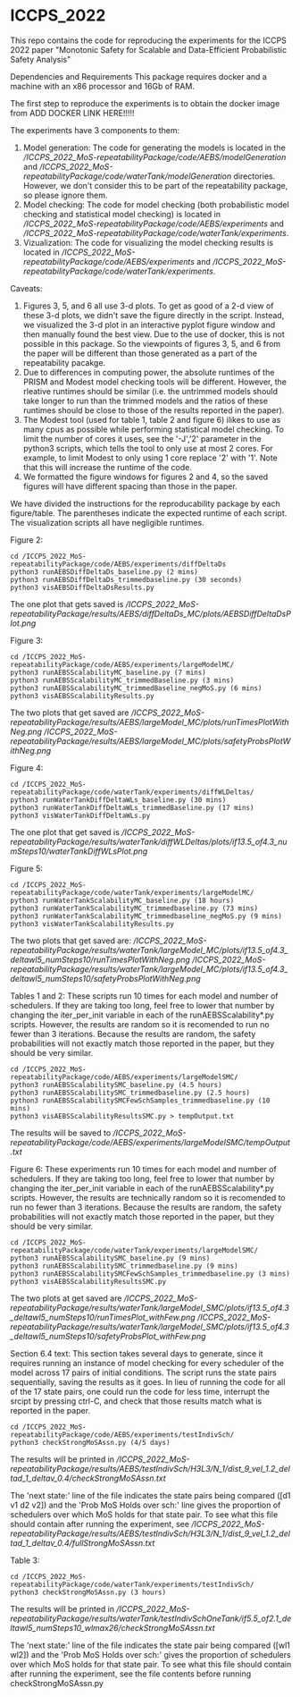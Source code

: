 # ICCPS_2022


This repo contains the code for reproducing the experiments for the ICCPS 2022 paper "Monotonic Safety for
Scalable and Data-Efficient Probabilistic Safety Analysis"

Dependencies and Requirements
This package requires docker and a machine with an x86 processor and 16Gb of RAM.

The first step to reproduce the experiments is to obtain the docker image from ADD DOCKER LINK HERE!!!!!


The experiments have 3 components to them:
1) Model generation: The code for generating the models is located in the */ICCPS_2022_MoS-repeatabilityPackage/code/AEBS/modelGeneration* and */ICCPS_2022_MoS-repeatabilityPackage/code/waterTank/modelGeneration* directories. However, we don't consider this to be part of the repeatability package, so please ignore them.
2) Model checking: The code for model checking (both probabilistic model checking and statistical model checking) is located in */ICCPS_2022_MoS-repeatabilityPackage/code/AEBS/experiments* and */ICCPS_2022_MoS-repeatabilityPackage/code/waterTank/experiments*.
3) Vizualization: The code for visualizing the model checking results is located in */ICCPS_2022_MoS-repeatabilityPackage/code/AEBS/experiments* and */ICCPS_2022_MoS-repeatabilityPackage/code/waterTank/experiments*.



Caveats: 
1) Figures 3, 5, and 6 all use 3-d plots. To get as good of a 2-d view of these 3-d plots, we didn't save the figure directly in the script. Instead, we visualized the 3-d plot in an interactive pyplot figure window and then manually found the best view. Due to the use of docker, this is not possible in this package. So the viewpoints of figures 3, 5, and 6 from the paper will be different than those generated as a part of the repeatability pacakge.
2) Due to differences in computing power, the absolute runtimes of the PRISM and Modest model checking tools will be different. However, the rleative runtimes should be similar (i.e. the untrimmed models should take longer to run than the trimmed models and the ratios of these runtimes should be close to those of the results reported in the paper).
3) The Modest tool (used for table 1, table 2 and figure 6) ilikes to use as many cpus as possible while performing statistical model checking. To limit the number of cores it uses, see the '-J','2' parameter in the python3 scripts, which tells the tool to only use at most 2 cores. For example, to limit Modest to only using 1 core replace '2' with '1'. Note that this will increase the runtime of the code.
4) We formatted the figure windows for figures 2 and 4, so the saved figures will have different spacing than those in the paper.



We have divided the instructions for the reproducability package by each figure/table. The parentheses indicate the expected runtime of each script. The visualization scripts all have negligible runtimes.

Figure 2:
```
cd /ICCPS_2022_MoS-repeatabilityPackage/code/AEBS/experiments/diffDeltaDs
python3 runAEBSDiffDeltaDs_baseline.py (2 mins)
python3 runAEBSDiffDeltaDs_trimmedbaseline.py (30 seconds)
python3 visAEBSDiffDeltaDsResults.py
```

The one plot that gets saved is
*/ICCPS_2022_MoS-repeatabilityPackage/results/AEBS/diffDeltaDs_MC/plots/AEBSDiffDeltaDsPlot.png*


Figure 3:
```
cd /ICCPS_2022_MoS-repeatabilityPackage/code/AEBS/experiments/largeModelMC/
python3 runAEBSScalabilityMC_baseline.py (7 mins)
python3 runAEBSScalabilityMC_trimmedBaseline.py (3 mins)
python3 runAEBSScalabilityMC_trimmedBaseline_negMoS.py (6 mins)
python3 visAEBSScalabilityResults.py
```
The two plots that get saved are
*/ICCPS_2022_MoS-repeatabilityPackage/results/AEBS/largeModel_MC/plots/runTimesPlotWithNeg.png*
*/ICCPS_2022_MoS-repeatabilityPackage/results/AEBS/largeModel_MC/plots/safetyProbsPlotWithNeg.png*

Figure 4:
```
cd /ICCPS_2022_MoS-repeatabilityPackage/code/waterTank/experiments/diffWLDeltas/
python3 runWaterTankDiffDeltaWLs_baseline.py (30 mins)
python3 runWaterTankDiffDeltaWLs_trimmedBaseline.py (17 mins)
python3 visWaterTankDiffDeltaWLs.py
```
The one plot that get saved is
*/ICCPS_2022_MoS-repeatabilityPackage/results/waterTank/diffWLDeltas/plots/if13.5_of4.3_numSteps10/waterTankDiffWLsPlot.png*


Figure 5:
```
cd /ICCPS_2022_MoS-repeatabilityPackage/code/waterTank/experiments/largeModelMC/
python3 runWaterTankScalabilityMC_baseline.py (18 hours)
python3 runWaterTankScalabilityMC_trimmedbaseline.py (73 mins)
python3 runWaterTankScalabilityMC_trimmedbaseline_negMoS.py (9 mins)
python3 visWaterTankScalabilityResults.py
```
The two plots that get saved are:
*/ICCPS_2022_MoS-repeatabilityPackage/results/waterTank/largeModel_MC/plots/if13.5_of4.3_deltawl5_numSteps10/runTimesPlotWithNeg.png*
*/ICCPS_2022_MoS-repeatabilityPackage/results/waterTank/largeModel_MC/plots/if13.5_of4.3_deltawl5_numSteps10/safetyProbsPlotWithNeg.png*

Tables 1 and 2:
These scripts run 10 times for each model and number of schedulers. If they are taking too long, feel free to lower that number by changing the iter_per_init variable in each of the runAEBSScalability*.py scripts. However, the results are random so it is recomended to run no fewer than 3 iterations. Because the results are random, the safety probabilities will not exactly match those reported in the paper, but they should be very similar.
```
cd /ICCPS_2022_MoS-repeatabilityPackage/code/AEBS/experiments/largeModelSMC/
python3 runAEBSScalabilitySMC_baseline.py (4.5 hours)
python3 runAEBSScalabilitySMC_trimmedbaseline.py (2.5 hours)
python3 runAEBSScalabilitySMCFewSchSamples_trimmedbaseline.py (10 mins)
python3 visAEBSScalabilityResultsSMC.py > tempOutput.txt
```
The results will be saved to
*/ICCPS_2022_MoS-repeatabilityPackage/code/AEBS/experiments/largeModelSMC/tempOutput.txt*

Figure 6:
These experiments run 10 times for each model and number of schedulers. If they are taking too long, feel free to lower that number by changing the iter_per_init variable in each of the runAEBSScalability*.py scripts. However, the results are technically random so it is recomended to run no fewer than 3 iterations. Because the results are random, the safety probabilities will not exactly match those reported in the paper, but they should be very similar.
```
cd /ICCPS_2022_MoS-repeatabilityPackage/code/waterTank/experiments/largeModelSMC/
python3 runAEBSScalabilitySMC_baseline.py (9 mins)
python3 runAEBSScalabilitySMC_trimmedbaseline.py (9 mins)
python3 runAEBSScalabilitySMCFewSchSamples_trimmedbaseline.py (3 mins)
python3 visAEBSScalabilityResultsSMC.py
```
The two plots at get saved are
*/ICCPS_2022_MoS-repeatabilityPackage/results/waterTank/largeModel_SMC/plots/if13.5_of4.3_deltawl5_numSteps10/runTimesPlot_withFew.png*
*/ICCPS_2022_MoS-repeatabilityPackage/results/waterTank/largeModel_SMC/plots/if13.5_of4.3_deltawl5_numSteps10/safetyProbsPlot_withFew.png*

Section 6.4 text:
This section takes several days to generate, since it requires running an instance of model checking for every scheduler of the model across 17 pairs of initial conditions. The script runs the state pairs sequentially, saving the results as it goes. In lieu of running the code for all of the 17 state pairs, one could run the code for less time, interrupt the srcipt by pressing ctrl-C, and check that those results match what is reported in the paper. 
```
cd /ICCPS_2022_MoS-repeatabilityPackage/code/AEBS/experiments/testIndivSch/
python3 checkStrongMoSAssn.py (4/5 days)
```
The results will be printed in 
*/ICCPS_2022_MoS-repeatabilityPackage/results/AEBS/testIndivSch/H3L3/N_1/dist_9_vel_1.2_deltad_1_deltav_0.4/checkStrongMoSAssn.txt*

The 'next state:' line of the file indicates the state pairs being compared ([d1 v1 d2 v2]) and the 'Prob MoS Holds over sch:' line gives the proportion of schedulers over which MoS holds for that state pair. To see what this file should contain after running the experiment, see
*/ICCPS_2022_MoS-repeatabilityPackage/results/AEBS/testIndivSch/H3L3/N_1/dist_9_vel_1.2_deltad_1_deltav_0.4/fullStrongMoSAssn.txt*


Table 3:
```
cd /ICCPS_2022_MoS-repeatabilityPackage/code/waterTank/experiments/testIndivSch/
python3 checkStrongMoSAssn.py (3 hours)
```
The results will be printed in */ICCPS_2022_MoS-repeatabilityPackage/results/waterTank/testIndivSchOneTank/if5.5_of2.1_deltawl5_numSteps10_wlmax26/checkStrongMoSAssn.txt*

The 'next state:' line of the file indicates the state pair being compared ([wl1 wl2]) and the 'Prob MoS Holds over sch:' gives the proportion of schedulers over which MoS holds for that state pair. To see what this file should contain after running the experiment, see the file contents before running checkStrongMoSAssn.py


